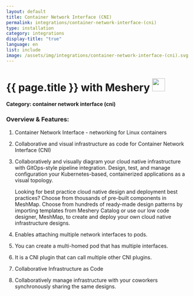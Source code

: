 ```yaml
---
layout: default
title: Container Network Interface (CNI)
permalink: integrations/container-network-interface-(cni)
type: installation
category: integrations
display-title: "true"
language: en
list: include
image: /assets/img/integrations/container-network-interface-(cni).svg
---
```


<h1>{{ page.title }} with Meshery <img src="{{ page.image }}" style="width: 35px; height: 35px;" /></h1>


#### Category: container network interface (cni)

### Overview & Features:
1. Container Network Interface - networking for Linux containers

2. Collaborative and visual infrastructure as code for Container Network Interface (CNI)

4. 
    Collaboratively and visually diagram your cloud native infrastructure with GitOps-style pipeline integration. Design, test, and manage configuration your Kubernetes-based, containerized applications as a visual topology.



    Looking for best practice cloud native design and deployment best practices? Choose from thousands of pre-built components in MeshMap. Choose from hundreds of ready-made design patterns by importing templates from Meshery Catalog or use our low code designer, MeshMap, to create and deploy your own cloud native infrastructure designs.



5. Enables attaching multiple network interfaces to pods.

6. You can create a multi-homed pod that has multiple interfaces.

7. It is a CNI plugin that can call multiple other CNI plugins.

8. Collaborative Infrastructure as Code

9. Collaboratively manage infrastructure with your coworkers synchronously sharing the same designs.

